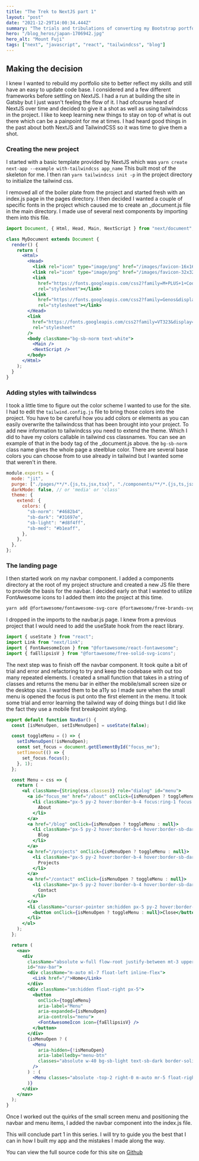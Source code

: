 ```yaml
---
title: "The Trek to NextJS part 1"
layout: "post"
date: "2021-12-29T14:00:34.444Z"
summary: "The trials and tribulations of converting my Bootstrap portfolio over to NextJS and TailwindCSS. Part 1 of my journey."
hero: "/blog_heros/japan-1706942.jpg"
hero_alt: "Mount Fuji"
tags: ["next", "javascript", "react", "tailwindcss", "blog"]
---
```


## Making the decision

I knew I wanted to rebuild my portfolio site to better reflect my skills and still have an easy to update code base. I considered and a few different frameworks before settling on NextJS. I had a run at building the site in Gatsby but I just wasn't feeling the flow of it. I had ofcourse heard of NextJS over time and decided to give it a shot as well as using tailwindcss in the project. I like to keep learning new things to stay on top of what is out there which can be a painpoint for me at times. I had heard good things in the past about both NextJS and TailwindCSS so it was time to give them a shot.

### Creating the new project

I started with a basic template provided by NextJS which was `yarn create next-app --example with-tailwindcss app_name` This built most of the skeleton for me. I then ran `yarn tailwindcss init -p` in the project directory to initialize the tailwind css.

I removed all of the boiler plate from the project and started fresh with an index.js page in the pages directory. I then decided I wanted a couple of specific fonts in the project which caused me to create an \_document.js file in the main directory. I made use of several next components by importing them into this file.

```jsx
import Document, { Html, Head, Main, NextScript } from "next/document";

class MyDocument extends Document {
  render() {
    return (
      <Html>
        <Head>
          <link rel="icon" type="image/png" href="/images/favicon-16x16.png" />
          <link rel="icon" type="image/png" href="/images/favicon-32x32.png" />
          <link
            href="https://fonts.googleapis.com/css2?family=M+PLUS+1+Code&display=swap"
            rel="stylesheet"></link>
          <link
            href="https://fonts.googleapis.com/css2?family=Genos&display=swap"
            rel="stylesheet"></link>
        </Head>
        <link
          href="https://fonts.googleapis.com/css2?family=VT323&display=swap"
          rel="stylesheet"
        />
        <body className="bg-sb-norm text-white">
          <Main />
          <NextScript />
        </body>
      </Html>
    );
  }
}
```

### Adding styles with tailwindcss

I took a little time to figure out the color scheme I wanted to use for the site. I had to edit the `tailwind.config.js` file to bring those colors into the project. You have to be careful how you add colors or elements as you can easily overwrite the tailwindcss that has been brought into your project. To add new information to tailwindcss you need to extend the theme. Which I did to have my colors callable in tailwind css classnames. You can see an example of that in the body tag of the \_document.js above. the `bg-sb-norm` class name gives the whole page a steelblue color. There are several base colors you can choose from to use already in tailwind but I wanted some that weren't in there.

```js
module.exports = {
  mode: "jit",
  purge: ["./pages/**/*.{js,ts,jsx,tsx}", "./components/**/*.{js,ts,jsx,tsx}"],
  darkMode: false, // or 'media' or 'class'
  theme: {
    extend: {
      colors: {
        "sb-norm": "#4682b4",
        "sb-dark": "#31697e",
        "sb-light": "#d8f4ff",
        "sb-med": "#b1eaff",
      },
    },
  },
};
```

### The landing page

I then started work on my navbar component. I added a components directory at the root of my project structure and created a new JS file there to provide the basis for the navbar. I decided early on that I wanted to utilize FontAwesome icons to I added them into the project at this time.

```bash
yarn add @fortawesome/fontawesome-svg-core @fortawesome/free-brands-svg-icons @fortawesome/free-solid-svg-icons @fortawesome/react-fontawesome
```

I dropped in the imports to the navbar.js page. I knew from a previous project that I would need to add the useState hook from the react library.

```jsx
import { useState } from "react";
import Link from "next/link";
import { FontAwesomeIcon } from "@fortawesome/react-fontawesome";
import { faEllipsisV } from "@fortawesome/free-solid-svg-icons";
```

The next step was to finish off the navbar component. It took quite a bit of trial and error and refactoring to try and keep the codebase with out too many repeated elements. I created a small function that takes in a string of classes and returns the menu bar in either the mobile/small screen size or the desktop size. I wanted them to be a11y so I made sure when the small menu is opened the focus is put onto the first element in the menu. It took some trial and error learning the tailwind way of doing things but I did like the fact they use a mobile first breakpoint styling.

```jsx
export default function NavBar() {
  const [isMenuOpen, setIsMenuOpen] = useState(false);

  const toggleMenu = () => {
    setIsMenuOpen(!isMenuOpen);
    const set_focus = document.getElementById("focus_me");
    setTimeout(() => {
      set_focus.focus();
    }, 1);
  };

  const Menu = css => {
    return (
      <ul className={String(css.classes)} role="dialog" id="menu">
        <a id="focus_me" href="/about" onClick={isMenuOpen ? toggleMenu : null}>
          <li className="px-5 py-2 hover:border-b-4 focus:ring-1 focus:ring-sb-dark hover:border-sb-dark hover:border-solid sm:hover:border-sb-light">
            About
          </li>
        </a>
        <a href="/blog" onClick={isMenuOpen ? toggleMenu : null}>
          <li className="px-5 py-2 hover:border-b-4 hover:border-sb-dark hover:border-solid sm:hover:border-sb-light">
            Blog
          </li>
        </a>
        <a href="/projects" onClick={isMenuOpen ? toggleMenu : null}>
          <li className="px-5 py-2 hover:border-b-4 hover:border-sb-dark hover:border-solid sm:hover:border-sb-light">
            Projects
          </li>
        </a>
        <a href="/contact" onClick={isMenuOpen ? toggleMenu : null}>
          <li className="px-5 py-2 hover:border-b-4 hover:border-sb-dark hover:border-solid sm:hover:border-sb-light">
            Contact
          </li>
        </a>
        <li className="cursor-pointer sm:hidden px-5 py-2 hover:border-b-4 hover:border-sb-dark hover:border-solid sm:hover:border-sb-light">
          <button onClick={isMenuOpen ? toggleMenu : null}>Close</button>
        </li>
      </ul>
    );
  };

  return (
    <nav>
      <div
        className="absolute w-full flow-root justify-between mt-3 uppercase font-header tracking-widest border-sb-med border-solid border-b-2 border-opacity-50 pb-4 "
        id="nav-bar">
        <div className="m-auto ml-7 float-left inline-flex">
          <Link href="/">Home</Link>
        </div>
        <div className="sm:hidden float-right px-5">
          <button
            onClick={toggleMenu}
            aria-label="Menu"
            aria-expanded={isMenuOpen}
            aria-controls="menu">
            <FontAwesomeIcon icon={faEllipsisV} />
          </button>
        </div>
        {isMenuOpen ? (
          <Menu
            aria-hidden={!isMenuOpen}
            aria-labelledby="menu-btn"
            classes="absolute w-40 bg-sb-light text-sb-dark border-solid border-black border-2 flex flex-col top-5 right-6 items-center py-3 z-10"
          />
        ) : (
          <Menu classes="absolute -top-2 right-0 m-auto mr-5 float-right hidden sm:inline-flex " />
        )}
      </div>
    </nav>
  );
}
```

Once I worked out the quirks of the small screen menu and positioning the navbar and menu items, I added the navbar component into the index.js file.

This will conclude part 1 in this series. I will try to guide you the best that I can in how I built my app and the mistakes I made along the way.

You can view the full source code for this site on [Github](https://github.com/dbeidle/hitekredneck.io)
